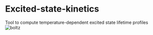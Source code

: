 # Excited-state-kinetics
Tool to compute temperature-dependent excited state lifetime profiles
![boltz](https://user-images.githubusercontent.com/62085200/112264084-9966cc00-8c2d-11eb-8e5d-55a68fb3e49e.jpg)

